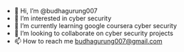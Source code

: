 - 👋 Hi, I’m @budhagurung007
- 👀 I’m interested in cyber security
- 🌱 I’m currently learning google coursera cyber security
- 💞️ I’m looking to collaborate on cyber security projects
- 📫 How to reach me budhagurung007@gmail.com

<!---
budhagurung007/budhagurung007 is a ✨ special ✨ repository because its `README.md` (this file) appears on your GitHub profile.
You can click the Preview link to take a look at your changes.
--->
